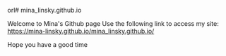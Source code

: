 orl# mina_linsky.github.io

Welcome to Mina's Github page
Use the following link to access my site:
https://mina-linsky.github.io/mina_linsky.github.io/

Hope you have a good time 